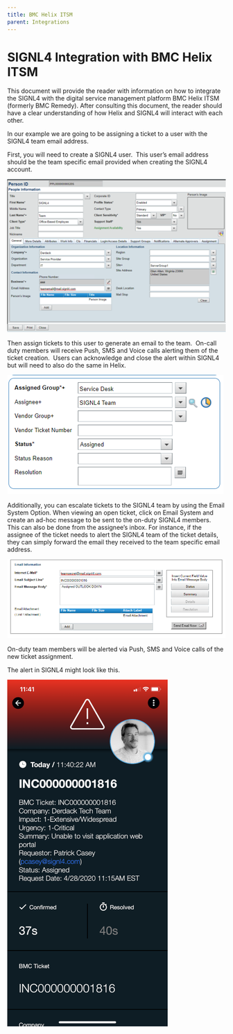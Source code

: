 ```yaml
---
title: BMC Helix ITSM
parent: Integrations
---
```


# SIGNL4 Integration with BMC Helix ITSM

This document will provide the reader with information on how to integrate the SIGNL4 with the digital service management platform BMC Helix ITSM (formerly BMC Remedy). After consulting this document, the reader should have a clear understanding of how Helix and SIGNL4 will interact with each other.

In our example we are going to be assigning a ticket to a user with the SIGNL4 team email address.

First, you will need to create a SIGNL4 user.  This user’s email address should be the team specific email provided when creating the SIGNL4 account.

![BMC SIGNL4 User 3](bmc-signl4-user-1.png)

Then assign tickets to this user to generate an email to the team.  On-call duty members will receive Push, SMS and Voice calls alerting them of the ticket creation.  Users can acknowledge and close the alert within SIGNL4 but will need to also do the same in Helix.

![BMC SIGNL4 User 3](bmc-signl4-user-2.png)

Additionally, you can escalate tickets to the SIGNL4 team by using the Email System Option. When viewing an open ticket, click on Email System and create an ad-hoc message to be sent to the on-duty SIGNL4 members.  This can also be done from the assignee’s inbox. For instance, if the assignee of the ticket needs to alert the SIGNL4 team of the ticket details, they can simply forward the email they received to the team specific email address.

![BMC SIGNL4 User 3](bmc-signl4-user-3.png)

On-duty team members will be alerted via Push, SMS and Voice calls of the new ticket assignment.

The alert in SIGNL4 might look like this.

![SIGNL4 Alert](signl4-bmc-helix-itsm.png)
